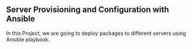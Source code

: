 ## Server Provisioning and Configuration with Ansible

In this Project, we are going to deploy packages to different servers using Ansible playbook.
